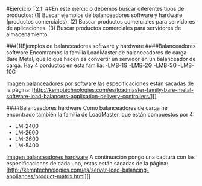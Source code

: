 #Ejercicio T2.1: 
##En este ejercicio debemos buscar diferentes tipos de productos: (1) Buscar ejemplos de balanceadores software y hardware (productos comerciales). (2) Buscar productos comerciales para servidores de aplicaciones. (3) Buscar productos comerciales para servidores de almacenamiento.

###(1)Ejemplos de balanceadores software y hardware
####Balanceadores software
Encontramos la familia LoadMaster de balanceadores de carga Bare Metal, que lo que hacen es convertir un servidor en un balanceador de carga. Hay 4 porductos en esta familia:
-LMB-1G
-LMB-2G
-LMB-5G
-LMB-10G

[Imagen balanceadores por software](balanceadoresSoftware.png)
las especificaciones están sacadas de la página: [http://kemptechnologies.com/es/loadmaster-family-bare-metal-software-load-balancers-application-delivery-controllers/][]

####Balanceadores hardware
Como balanceadores de carga he encontrado también la familia de LoadMaster, que están compuestos por 4:
- LM-2400
- LM-2600
- LM-3600
- LM-5400

[Imagen balanceadores hardware](balanceadoresHardware.png)
A continuación pongo una captura con las especificaciones de cada uno, estas están sacadas de la página: [http://kemptechnologies.com/es/server-load-balancing-appliances/product-matrix.html][]
